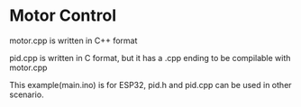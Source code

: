 # Motor Control

motor.cpp is written in C++ format 

pid.cpp is written in C format, but it has a .cpp ending to be compilable with motor.cpp

This example(main.ino) is for ESP32, pid.h and pid.cpp can be used in other scenario.
